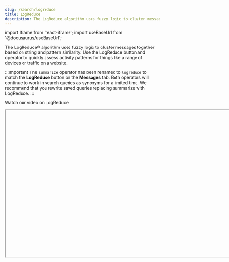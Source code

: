 ```yaml
---
slug: /search/logreduce
title: LogReduce
description: The LogReduce algorithm uses fuzzy logic to cluster messages together based on string and pattern similarity. Use the LogReduce button and operator to quickly assess activity patterns for things like a range of devices or traffic on a website.
---
```


import Iframe from 'react-iframe';
import useBaseUrl from '@docusaurus/useBaseUrl';

The LogReduce&reg; algorithm uses fuzzy logic to cluster messages together based on string and pattern similarity. Use the LogReduce button and operator to quickly assess activity patterns for things like a range of devices or traffic on a website.

:::important
The `summarize` operator has been renamed to `logreduce` to match the **LogReduce** button on the **Messages** tab. Both operators will continue to work in search queries as synonyms for a limited time. We recommend that you rewrite saved queries replacing summarize with LogReduce.
:::

Watch our video on LogReduce. 

<Iframe url="https://www.youtube.com/embed/NlnIZvfYO2w"
        width="854px"
        height="480px"
        id="myId"
        className="video-container"
        display="initial"
        position="relative"
        allow="accelerometer; autoplay=1; clipboard-write; encrypted-media; gyroscope; picture-in-picture"
        allowfullscreen
        />


In this section, we'll introduce the following concepts:

<div className="box-wrapper" >
<div className="box smallbox card">
  <div className="container">
  <a href="/docs/search/logreduce/logreduce-operator"><img src={useBaseUrl('img/icons/search.png')} alt="icon" width="35"/><h4>LogReduce Operator</h4></a>
  <p>Allows you to quickly assess activity patterns for things like a range of devices or traffic on a website.</p>
  </div>
</div>
<div className="box smallbox card">
  <div className="container">
  <a href="/docs/search/logreduce/detect-patterns-with-logreduce/"><img src={useBaseUrl('img/icons/search.png')} alt="icon" width="35"/><h4>Detect Patterns with LogReduce</h4></a>
  <p>Group messages with similar structures and patterns, providing insight into specific keywords or time range.</p>
  </div>
</div>
<div className="box smallbox card">
  <div className="container">
  <a href="/docs/search/logreduce/influence-the-logreduce-outcome/"><img src={useBaseUrl('img/icons/search.png')} alt="icon" width="35"/><h4>Influence the LogReduce Outcome</h4></a>
  <p>Influence the algorithm by editing a signature to increase or decrease your results granularity.</p>
  </div>
</div>
<div className="box smallbox card">
  <div className="container">
  <a href="/docs/search/logreduce/understand-the-logreduce-relevance-column/"><img src={useBaseUrl('img/icons/search.png')} alt="icon" width="35"/><h4>LogReduce Relevance Column</h4></a>
  <p>Displays a numerical score for a signature, predicting which signatures could be most meaningful.</p>
  </div>
</div>
</div>
